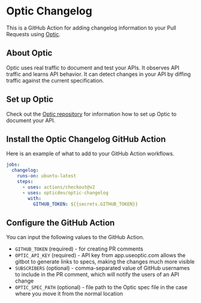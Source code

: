 # Optic Changelog

This is a GitHub Action for adding changelog information to your Pull Requests using [Optic](https://github.com/opticdev/optic/).

## About Optic

Optic uses real traffic to document and test your APIs. It observes API traffic and learns API behavior. It can detect changes in your API by diffing traffic against the current specification.

## Set up Optic

Check out the [Optic repository](https://github.com/opticdev/optic/) for information how to set up Optic to document your API.

## Install the Optic Changelog GitHub Action

Here is an example of what to add to your GitHub Action workflows.

```yaml
jobs:
  changelog:
    runs-on: ubuntu-latest
    steps:
      - uses: actions/checkout@v2
      - uses: opticdev/optic-changelog
        with:
          GITHUB_TOKEN: ${{secrets.GITHUB_TOKEN}}
```

## Configure the GitHub Action

You can input the following values to the GitHub Action.

* `GITHUB_TOKEN` (required) - for creating PR comments
* `OPTIC_API_KEY` (required) - API key from app.useoptic.com allows the gitbot to generate links to specs, making the changes much more visible
* `SUBSCRIBERS` (optional) - comma-separated value of GitHub usernames to include in the PR comment, which will notify the users of an API change
* `OPTIC_SPEC_PATH` (optional) - file path to the Optic spec file in the case where you move it from the normal location